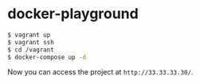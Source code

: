 docker-playground
=================

```bash
$ vagrant up
$ vagrant ssh
$ cd /vagrant
$ docker-compose up -d
```

Now you can access the project at `http://33.33.33.30/`.
